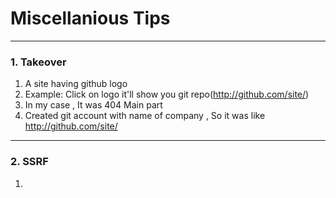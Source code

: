 # Miscellanious Tips
---

### 1. Takeover
1. A site having github logo
2. Example: Click on logo it'll show you git repo(http://github.com/site/)
3. In my case , It was 404
Main part
4. Created git account with name of company , So it was like
http://github.com/site/
---

### 2. SSRF
1. 